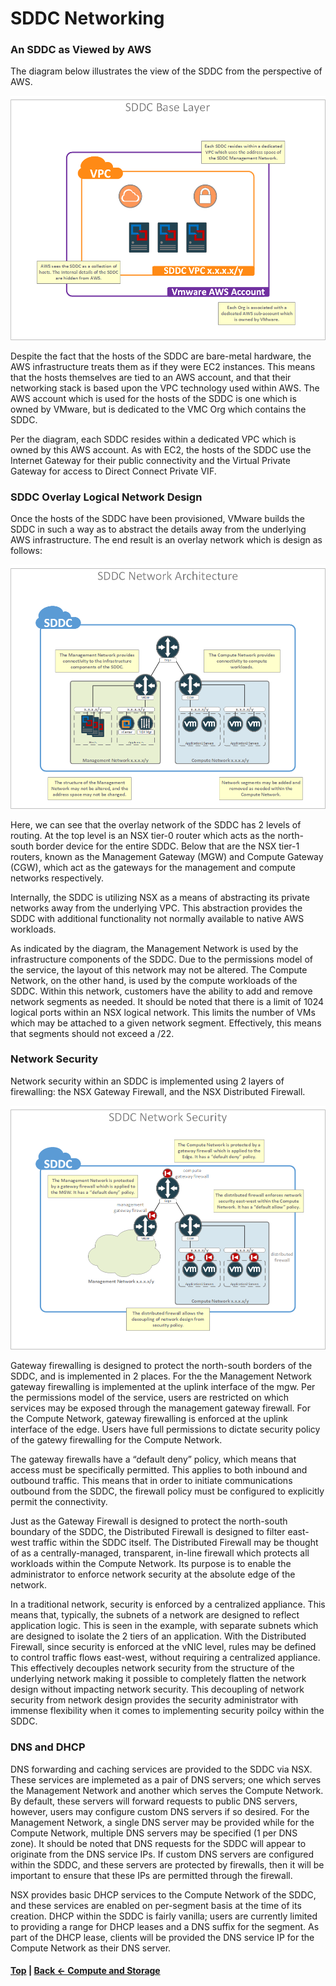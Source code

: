 # SDDC Networking

### An SDDC as Viewed by AWS
The diagram below illustrates the view of the SDDC from the perspective of AWS.

![sddcBase.png](./illustrations/sddcBase.png "SDDC Base")

Despite the fact that the hosts of the SDDC are bare-metal hardware, the AWS infrastructure treats them as if they were EC2 instances. This means that the hosts themselves are tied to an AWS account, and that their networking stack is based upon the VPC technology used within AWS. The AWS account which is used for the hosts of the SDDC is one which is owned by VMware, but is dedicated to the VMC Org which contains the SDDC.

Per the diagram, each SDDC resides within a dedicated VPC which is owned by this AWS account. As with EC2, the hosts of the SDDC use the Internet Gateway for their public connectivity and the Virtual Private Gateway for access to Direct Connect Private VIF.



### SDDC Overlay Logical Network Design
Once the hosts of the SDDC have been provisioned, VMware builds the SDDC in such a way as to abstract the details away from the underlying AWS infrastructure.
The end result is an overlay network which is design as follows:

![sddcNetworkArch.png](./illustrations/sddcNetworkArch.png "SDDC Network Architecture")

Here, we can see that the overlay network of the SDDC has 2 levels of routing. At the top level is an NSX tier-0 router which acts as the north-south border device for the entire SDDC. Below that are the NSX tier-1 routers, known as the Management Gateway (MGW) and Compute Gateway (CGW), which act as the gateways for the management and compute networks respectively.

Internally, the SDDC is utilizing NSX as a means of abstracting its private networks away from the underlying VPC. This abstraction provides the SDDC with additional functionality not normally available to native AWS workloads.

As indicated by the diagram, the Management Network is used by the infrastructure components of the SDDC. Due to the permissions model of the service, the layout of this network may not be altered. The Compute Network, on the other hand,  is used by the compute workloads of the SDDC. Within this network, customers have the ability to add and remove network segments as needed. It should be noted that there is a limit of 1024 logical ports within an NSX logical network. This limits the number of VMs which may be attached to a given network segment. Effectively, this means that segments should not exceed a /22.



### Network Security
Network security within an SDDC is implemented using 2 layers of firewalling: the NSX Gateway Firewall, and the NSX Distributed Firewall.

![sddcNetworkSecurity.png](./illustrations/sddcNetworkSecurity.png "SDDC Network Security")

Gateway firewalling is designed to protect the north-south borders of the SDDC, and is implemented in 2 places. For the the Management Network gateway firewalling is implemented at the uplink interface of the mgw. Per the permissions model of the service, users are restricted on which services may be exposed through the management gateway firewall. For the Compute Network, gateway firewalling is enforced at the uplink interface of the edge. Users have full permissions to dictate security policy of the gatewy firewalling for the Compute Network.

The gateway firewalls have a “default deny” policy, which means that access must be specifically permitted. This applies to both inbound and outbound traffic. This means that in order to initiate communications outbound from the SDDC, the firewall policy must be configured to explicitly permit the connectivity.

Just as the Gateway Firewall is designed to protect the north-south boundary of the SDDC, the Distributed Firewall is designed to filter east-west traffic within the SDDC itself. The Distributed Firewall may be thought of as a centrally-managed, transparent, in-line firewall which protects all workloads within the Compute Network. Its purpose is to enable the administrator to enforce network security at the absolute edge of the network.

In a traditional network, security is enforced by a centralized appliance. This means that, typically, the subnets of a network are designed to reflect application logic.
This is seen in the example, with separate subnets which are designed to isolate the 2 tiers of an application. With the Distributed Firewall, since security is enforced at the vNIC level, rules may be defined to control traffic flows east-west, without requiring a centralized appliance. This effectively decouples network security from the structure of the underlying network making it possible to completely flatten the network design without impacting network security. This decoupling of network security from network design provides the security administrator with immense flexibility when it comes to implementing security poilcy within the SDDC.



### DNS and DHCP
DNS forwarding and caching services are provided to the SDDC via NSX. These services are implemeted as a pair of DNS servers; one which serves the Management Network and another which serves the Compute Network. By default, these servers will forward requests to public DNS servers, however, users may configure custom DNS servers if so desired. For the Management Network, a single DNS server may be provided while for the Compute Network, multiple DNS servers may be specified (1 per DNS zone). It should be noted that DNS requests for the SDDC will appear to originate from the DNS service IPs. If custom DNS servers are configured within the SDDC, and these servers are protected by firewalls, then it will be important to ensure that these IPs are permitted through the firewall.

NSX provides basic DHCP services to the Compute Network of the SDDC, and these services are enabled on per-segment basis at the time of its creation. DHCP within the SDDC is fairly vanilla; users are currently limited to providing a range for DHCP leases and a DNS suffix for the segment. As part of the DHCP lease, clients will be provided the DNS service IP for the Compute Network as their DNS server.


#### [Top](./README.md) | [Back <- Compute and Storage](./02_computeAndStorage.md)
